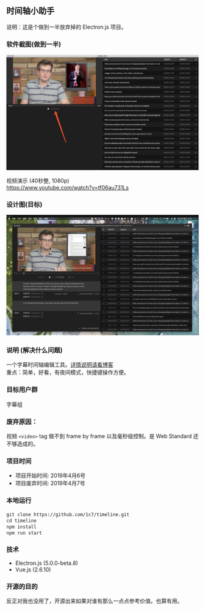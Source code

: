## 时间轴小助手
说明：这是个做到一半放弃掉的 Electron.js 项目。       

### 软件截图(做到一半)
![half-built.jpg](./img/half-built.jpg)     

视频演示 (40秒整, 1080p)     
https://www.youtube.com/watch?v=tf06au731Ls

### 设计图(目标)
![app.jpg](./img/app.jpg)

### 说明 (解决什么问题)
一个字幕时间轴编辑工具。[详情说明请看博客](https://1c7.me/timeline-tools/)         
重点：简单，好看，有夜间模式，快捷键操作方便。       

### 目标用户群
字幕组

### 废弃原因：
视频 `<video>` tag 做不到 frame by frame 以及毫秒级控制。是 Web Standard 还不够造成的。

### 项目时间
* 项目开始时间: 2019年4月6号
* 项目废弃时间: 2019年4月7号

### 本地运行
```
git clone https://github.com/1c7/timeline.git
cd timeline
npm install
npm run start
```

### 技术
* Electron.js (5.0.0-beta.8)
* Vue.js (2.6.10)

### 开源的目的
反正对我也没用了，开源出来如果对谁有那么一点点参考价值。也算有用。